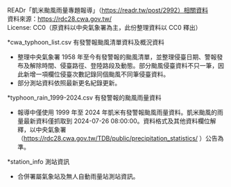 
READr「凱米颱風雨量專題報導」（https://readr.tw/post/2992）相關資料  
資料來源：https://rdc28.cwa.gov.tw/  
License: CC0（原資料以中央氣象署為主，此份整理資料以 CC0 釋出）  

*cwa_typhoon_list.csv 有發警報颱風清單資料及概況資料  
 - 整理中央氣象署 1958 年至今有發警報的颱風清單，並整理侵臺日期、警報發布及解除時間、侵臺路徑、登陸路段及動態。部分颱風侵臺資料不只一筆，因此新增一項欄位侵臺次數記錄同個颱風不同筆侵臺資料。  
 - 部分測站資料依照最新更名紀錄更新。  
      
*typhoon_rain_1999-2024.csv 有發警報的颱風雨量資料  
 - 報導中僅使用 1999 年至 2024 年凱米有發警報颱風雨量資料。凱米颱風的雨量最新資料僅抓取到 2024-07-26 08:00:00。資料格式及其他資料欄位解釋，以中央氣象署（https://rdc28.cwa.gov.tw/TDB/public/precipitation_statistics/ ）公告為準。  
      
*station_info 測站資訊  
 - 合併署屬氣象站及無人自動雨量站測站資訊。  
